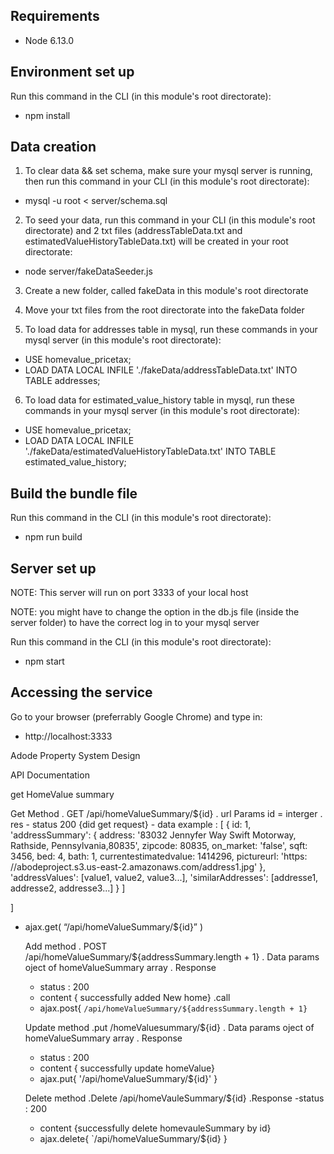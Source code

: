 

## Requirements
- Node 6.13.0

## Environment set up
Run this command in the CLI (in this module's root directorate):
- npm install

## Data creation
1. To clear data && set schema, make sure your mysql server is running, then run this command in your CLI (in this module's root directorate):
- mysql -u root < server/schema.sql

2. To seed your data, run this command in your CLI (in this module's root directorate) and 2 txt files (addressTableData.txt and estimatedValueHistoryTableData.txt) will be created in your root directorate:
- node server/fakeDataSeeder.js

3. Create a new folder, called fakeData in this module's root directorate

4. Move your txt files from the root directorate into the fakeData folder

5. To load data for addresses table in mysql, run these commands in your mysql server (in this module's root directorate):
- USE homevalue_pricetax;
- LOAD DATA LOCAL INFILE './fakeData/addressTableData.txt' INTO TABLE addresses;

6. To load data for estimated_value_history table in mysql, run these commands in your mysql server (in this module's root directorate):
- USE homevalue_pricetax;
- LOAD DATA LOCAL INFILE './fakeData/estimatedValueHistoryTableData.txt' INTO TABLE estimated_value_history;

## Build the bundle file
Run this command in the CLI (in this module's root directorate):
- npm run build

## Server set up
NOTE: This server will run on port 3333 of your local host

NOTE: you might have to change the option in the db.js file (inside the server folder) to have the correct log in to your mysql server

Run this command in the CLI (in this module's root directorate):
- npm start

## Accessing the service
Go to your browser (preferrably Google Chrome) and type in:
- http://localhost:3333


Adode Property System Design

API Documentation

get HomeValue summary


  Get Method
   . GET /api/homeValueSummary/${id}
   . url Params id = interger 
   . res
    - status 200 {did get request}
    - data example : [
  {
      id: 1,
     'addressSummary': {
              address: '83032 Jennyfer Way Swift Motorway, Rathside, Pennsylvania,80835',
              zipcode: 80835,
              on_market: 'false',
              sqft: 3456,
              bed: 4,
              bath: 1,
              currentestimatedvalue: 1414296,
              pictureurl: 'https: //abodeproject.s3.us-east-2.amazonaws.com/address1.jpg'
      },
      'addressValues': [value1, value2, value3...],
      'similarAddresses': [addresse1, addresse2, addresse3...]
  }
      ]

]
  - ajax.get(
   “/api/homeValueSummary/${id}”
  )
  
    Add method 
     . POST /api/homeValueSummary/${addressSummary.length + 1}
    . Data params  oject of homeValueSummary array
    . Response 
      - status : 200
      - content { successfully added New home}
    .call
    - ajax.post{
    `/api/homeValueSummary/${addressSummary.length + 1}`
   
   
    Update method 
    .put  /homeValuesummary/${id}
    . Data params  oject of homeValueSummary array
    . Response 
      - status : 200
      - content { successfully update homeValue}
    - ajax.put{
    '/api/homeValueSummary/${id}'
    }
    
    
    Delete method
    .Delete /api/homeVauleSummary/${id}
    .Response
     -status : 200
     - content {successfully delete homevauleSummary by id}
     - ajax.delete{
      `/api/homeValueSummary/${id}
     }


